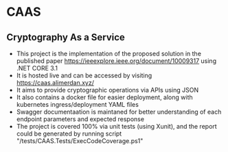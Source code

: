 # CAAS
## Cryptography As a Service

- This project is the implementation of the proposed solution in the published paper https://ieeexplore.ieee.org/document/10009317 using .NET CORE 3.1
- It is hosted live and can be accessed by visiting https://caas.alimerdan.xyz/ 
- It aims to provide cryptographic operations via APIs using JSON
- It also contains a docker file for easier deployment, along with kubernetes ingress/deployment YAML files
- Swagger documentaation is maintaned for better understanding of each endpoint parameters and expected response
- The project is covered 100% via unit tests (using Xunit), and the report could be generated by running script "/tests/CAAS.Tests/ExecCodeCoverage.ps1"
